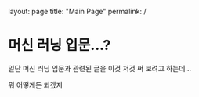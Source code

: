 layout: page
title: "Main Page"
permalink: /


# 머신 러닝 입문...?

일단 머신 러닝 입문과 관련된 글을 이것 저것 써 보려고 하는데...

뭐 어떻게든 되겠지
